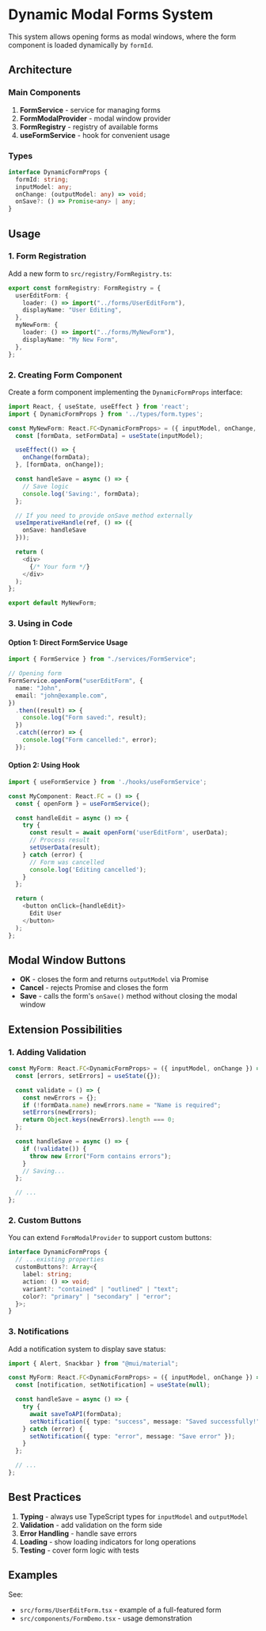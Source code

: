 # Dynamic Modal Forms System

This system allows opening forms as modal windows, where the form component is loaded dynamically by `formId`.

## Architecture

### Main Components

1. **FormService** - service for managing forms
2. **FormModalProvider** - modal window provider
3. **FormRegistry** - registry of available forms
4. **useFormService** - hook for convenient usage

### Types

```typescript
interface DynamicFormProps {
  formId: string;
  inputModel: any;
  onChange: (outputModel: any) => void;
  onSave?: () => Promise<any> | any;
}
```

## Usage

### 1. Form Registration

Add a new form to `src/registry/FormRegistry.ts`:

```typescript
export const formRegistry: FormRegistry = {
  userEditForm: {
    loader: () => import("../forms/UserEditForm"),
    displayName: "User Editing",
  },
  myNewForm: {
    loader: () => import("../forms/MyNewForm"),
    displayName: "My New Form",
  },
};
```

### 2. Creating Form Component

Create a form component implementing the `DynamicFormProps` interface:

```typescript
import React, { useState, useEffect } from 'react';
import { DynamicFormProps } from '../types/form.types';

const MyNewForm: React.FC<DynamicFormProps> = ({ inputModel, onChange, onSave }) => {
  const [formData, setFormData] = useState(inputModel);

  useEffect(() => {
    onChange(formData);
  }, [formData, onChange]);

  const handleSave = async () => {
    // Save logic
    console.log('Saving:', formData);
  };

  // If you need to provide onSave method externally
  useImperativeHandle(ref, () => ({
    onSave: handleSave
  }));

  return (
    <div>
      {/* Your form */}
    </div>
  );
};

export default MyNewForm;
```

### 3. Using in Code

#### Option 1: Direct FormService Usage

```typescript
import { FormService } from "./services/FormService";

// Opening form
FormService.openForm("userEditForm", {
  name: "John",
  email: "john@example.com",
})
  .then((result) => {
    console.log("Form saved:", result);
  })
  .catch((error) => {
    console.log("Form cancelled:", error);
  });
```

#### Option 2: Using Hook

```typescript
import { useFormService } from './hooks/useFormService';

const MyComponent: React.FC = () => {
  const { openForm } = useFormService();

  const handleEdit = async () => {
    try {
      const result = await openForm('userEditForm', userData);
      // Process result
      setUserData(result);
    } catch (error) {
      // Form was cancelled
      console.log('Editing cancelled');
    }
  };

  return (
    <button onClick={handleEdit}>
      Edit User
    </button>
  );
};
```

## Modal Window Buttons

- **OK** - closes the form and returns `outputModel` via Promise
- **Cancel** - rejects Promise and closes the form
- **Save** - calls the form's `onSave()` method without closing the modal window

## Extension Possibilities

### 1. Adding Validation

```typescript
const MyForm: React.FC<DynamicFormProps> = ({ inputModel, onChange }) => {
  const [errors, setErrors] = useState({});

  const validate = () => {
    const newErrors = {};
    if (!formData.name) newErrors.name = "Name is required";
    setErrors(newErrors);
    return Object.keys(newErrors).length === 0;
  };

  const handleSave = async () => {
    if (!validate()) {
      throw new Error("Form contains errors");
    }
    // Saving...
  };

  // ...
};
```

### 2. Custom Buttons

You can extend `FormModalProvider` to support custom buttons:

```typescript
interface DynamicFormProps {
  // ...existing properties
  customButtons?: Array<{
    label: string;
    action: () => void;
    variant?: "contained" | "outlined" | "text";
    color?: "primary" | "secondary" | "error";
  }>;
}
```

### 3. Notifications

Add a notification system to display save status:

```typescript
import { Alert, Snackbar } from "@mui/material";

const MyForm: React.FC<DynamicFormProps> = ({ inputModel, onChange }) => {
  const [notification, setNotification] = useState(null);

  const handleSave = async () => {
    try {
      await saveToAPI(formData);
      setNotification({ type: "success", message: "Saved successfully!" });
    } catch (error) {
      setNotification({ type: "error", message: "Save error" });
    }
  };

  // ...
};
```

## Best Practices

1. **Typing** - always use TypeScript types for `inputModel` and `outputModel`
2. **Validation** - add validation on the form side
3. **Error Handling** - handle save errors
4. **Loading** - show loading indicators for long operations
5. **Testing** - cover form logic with tests

## Examples

See:

- `src/forms/UserEditForm.tsx` - example of a full-featured form
- `src/components/FormDemo.tsx` - usage demonstration
